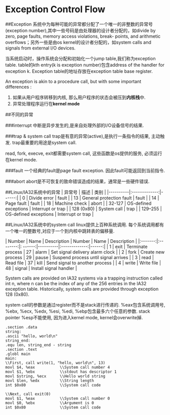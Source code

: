 # Exception Control Flow

##Exception
系统中为每种可能的异常都分配了一个唯一的非整数的异常号(exception number),其中一些号码是由处理器的设计者分配的，如divide by zero, page faults, memory access violations, break- points, and arithmetic overflows；另外一些是由os kernel的设计者分配的，如system calls and signals from external I/O devices.

当系统启动时，操作系统会分配和初始化一个jump table,我们称为exception table. table的kth entry(k is exception number)包含address of the handler for exception k. Exception table的地址存放在exception table base register.

An exception is akin to a procedure call, but with some important differences :
1. 如果从用户程序转移到内核, 那么用户程序的状态会被压到**内核栈**中.
2. 异常处理程序运行在**kernel mode**

##不同的异常

###interrupt
中断是异步发生的,是来自处理外部的I/O设备信号的结果.

###trap & system call
trap是有意的异常(active),是执行一条指令的结果, 主动触发. trap最重要的用途是system call.

read, fork, execve, exit都需要system call, 这些函数是os提供的服务, 必须运行在kernel mode.

###fault
一个经典的fault是page fault exception. 因此fault可能返回到当前指令.

###abort
abort是不可恢复的致命错误造成的结果，通常是一些硬件错误.


##Linux/IA32系统中的异常
| 异常号   |      描述      |  类别 |
|----------|:-------------:|------:|
| 0 |  Divide error | fault |
| 13 |   General protection fault   |   fault |
| 14 | Page fault |  fault |
| 18 | Machine check |  abort |
| 32-127 | OS-defined exceptions |  Interrupt or trap |
| 128 (0x80) | System call |  trap |
| 129–255 | OS-defined exceptions | Interrupt or trap |


##Linux/IA32系统中的system call
linux提供上百种系统调用. 每个系统调用都有一个唯一的整数号,对应于一个到内核中跳转表的偏移量.

| Number   |    Name      |  Description | Number   |    Name      |  Description |
|:-------:|:--------:|: ------:|----------|:-------------:|------:|
| 1 |  exit | Terminate process | 27 |  alarm | Set signal delivery alarm clock |
| 2 |  fork | Create new process | 29 |  pause | Suspend process until signal arrives |
| 3 |  read | Read file | 37 |  kill | Send signal to another process |
| 4 |  write | Write file | 48 |  signal | Install signal handler |

System calls are provided on IA32 systems via a trapping instruction called int n, where n can be the index of any of the 256 entries in the IA32 exception table. Historically, system calls are provided through exception 128 (0x80).

system call的参数是通过register而不是stack进行传递的. %eax包含系统调用号, %ebx, %ecx, %edx, %esi, %edi, %ebp包含最多六个任意的参数. stack pointer %esp不能使用, 因为进入kernel mode, kernel会overwrite掉.

    .section .data
    string:
    .ascii "hello, world\n"
    string_end:
    .equ len, string_end - string
    .section .text
    .globl main
    main:
    \\First, call write(1, "hello, world\n", 13)
    movl $4, %eax           \\System call number 4
    movl $1, %ebx           \\stdout has descriptor 1
    movl $string, %ecx      \\Hello world string
    movl $len, %edx         \\String length
    int $0x80               \\System call code
    
    \\Next, call exit(0)
    movl $1, %eax           \\System call number 0
    movl $0, %ebx           \\Argument is 0
    int $0x80               \\System call code